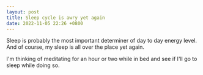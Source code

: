```yaml
---
layout: post
title: Sleep cycle is awry yet again
date: 2022-11-05 22:26 +0800
---
```


Sleep is probably the most important determiner of day to day energy level. And of course, my sleep is all over the place yet again.

I'm thinking of meditating for an hour or two while in bed and see if I'll go to sleep while doing so.
